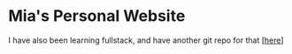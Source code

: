 # Mia's Personal Website

I have also been learning fullstack, and have another git repo for that [[here](https://git.gctaa.net/MiaCummings/MyBottleApps)]